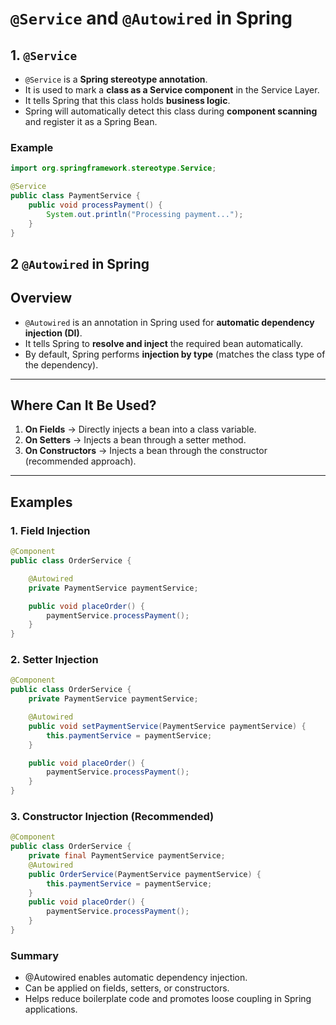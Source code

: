 # `@Service` and `@Autowired` in Spring

## 1. `@Service`
- `@Service` is a **Spring stereotype annotation**.
- It is used to mark a **class as a Service component** in the Service Layer.
- It tells Spring that this class holds **business logic**.
- Spring will automatically detect this class during **component scanning** and register it as a Spring Bean.

### Example
```java
import org.springframework.stereotype.Service;

@Service
public class PaymentService {
    public void processPayment() {
        System.out.println("Processing payment...");
    }
}
```

## 2 `@Autowired` in Spring

## Overview
- `@Autowired` is an annotation in Spring used for **automatic dependency injection (DI)**.
- It tells Spring to **resolve and inject** the required bean automatically.
- By default, Spring performs **injection by type** (matches the class type of the dependency).

---

## Where Can It Be Used?
1. **On Fields** → Directly injects a bean into a class variable.
2. **On Setters** → Injects a bean through a setter method.
3. **On Constructors** → Injects a bean through the constructor (recommended approach).

---

## Examples

### 1. Field Injection
```java
@Component
public class OrderService {

    @Autowired
    private PaymentService paymentService;

    public void placeOrder() {
        paymentService.processPayment();
    }
}
```
### 2. Setter Injection
```java
@Component
public class OrderService {
    private PaymentService paymentService;

    @Autowired
    public void setPaymentService(PaymentService paymentService) {
        this.paymentService = paymentService;
    }

    public void placeOrder() {
        paymentService.processPayment();
    }
}
```
### 3. Constructor Injection (Recommended)
```java
@Component
public class OrderService {
    private final PaymentService paymentService;
    @Autowired
    public OrderService(PaymentService paymentService) {
        this.paymentService = paymentService;
    }
    public void placeOrder() {
        paymentService.processPayment();
    }
}
```

### Summary

- @Autowired enables automatic dependency injection.
- Can be applied on fields, setters, or constructors.
- Helps reduce boilerplate code and promotes loose coupling in Spring applications.